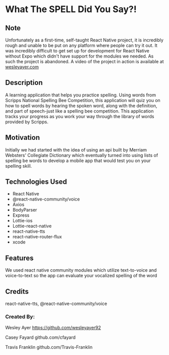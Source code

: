# What The SPELL Did You Say?!

## Note

Unfortunately as a first-time, self-taught React Native project, it is incredibly rough and unable to be put 
on any platform where people can try it out. It was incredibly difficult to get set up for development for React Native without
Expo which didn't have support for the modules we needed. As such the project is abandoned. A video of the project in action is
available at [wesleyayer.com](http://wesleyayer.com)

## Description

A learning application that helps you practice spelling. Using words from Scripps National Spelling Bee Competition, 
this application will quiz you on how to spell words by hearing the spoken word, along with the definition, and part 
of speech-just like a spelling bee competition. This application tracks your progress as you work your way through 
the library of words provided by Scripps.

## Motivation

Initially we had started with the idea of using an api built by Merriam Websters' Collegiate Dictionary
which eventually turned into using lists of spelling be words to develop a mobile app that would test you on your spelling skill.


## Technologies Used

- React Native
- @react-native-community/voice
- Axios
- BodyParser
- Express
- Lottie-ios
- Lottie-react-native
- react-native-tts
- react-native-router-flux
- xcode

## Features

We used react native community modules which utilize text-to-voice and voice-to-text
so the app can evaluate your vocalized spelling of the word

## Credits

react-native-tts, @react-native-community/voice

### Created By: 

Wesley Ayer 
  https://github.com/wesleyayer92
  
Casey Fayard 
  github.com/cfayard

Travis Franklin
  github.com/Travis-Franklin



